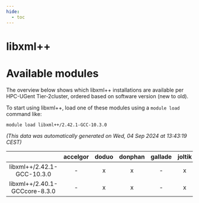 ```yaml
---
hide:
  - toc
---
```


libxml++
========

# Available modules


The overview below shows which libxml++ installations are available per HPC-UGent Tier-2cluster, ordered based on software version (new to old).

To start using libxml++, load one of these modules using a `module load` command like:

```shell
module load libxml++/2.42.1-GCC-10.3.0
```

*(This data was automatically generated on Wed, 04 Sep 2024 at 13:43:19 CEST)*  

| |accelgor|doduo|donphan|gallade|joltik|shinx|skitty|
| :---: | :---: | :---: | :---: | :---: | :---: | :---: | :---: |
|libxml++/2.42.1-GCC-10.3.0|-|x|x|-|x|-|x|
|libxml++/2.40.1-GCCcore-8.3.0|-|x|x|-|x|-|x|
